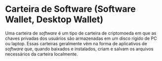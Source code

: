 # Carteira de Software (Software Wallet, Desktop Wallet)

Uma carteira de _software_ é um tipo de carteira de criptomoeda em que as chaves privadas dos usuários são armazenadas em um disco rígido de PC ou laptop. Essas carteiras geralmente vêm na forma de aplicativos de _software_ que, quando baixados e instalados, criam e salvam os arquivos necessários da carteira localmente.
